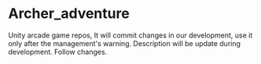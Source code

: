 # Archer_adventure
Unity arcade game repos, It will commit changes in our development, use it only after the management's warning. Description will be update during development. Follow changes. 
